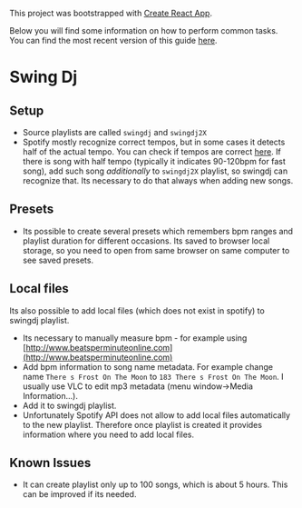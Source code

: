 This project was bootstrapped with [Create React App](https://github.com/facebookincubator/create-react-app).

Below you will find some information on how to perform common tasks.<br>
You can find the most recent version of this guide [here](https://github.com/facebookincubator/create-react-app/blob/master/packages/react-scripts/template/README.md).

# Swing Dj

## Setup

* Source playlists are called `swingdj` and `swingdj2X`
* Spotify mostly recognize correct tempos, but in some cases it detects half of the actual tempo. You can check if tempos are correct [here](http://sortyourmusic.playlistmachinery.com). If there is song with half tempo (typically it indicates 90-120bpm for fast song), add such song _additionally_ to `swingdj2X` playlist, so swingdj can recognize that. Its necessary to do that always when adding new songs.

## Presets

* Its possible to create several presets which remembers bpm ranges and playlist duration for different occasions. Its saved to browser local storage, so you need to open from same browser on same computer to see saved presets.

## Local files

Its also possible to add local files (which does not exist in spotify) to swingdj playlist. 

* Its necessary to manually measure bpm - for example using [http://www.beatsperminuteonline.com](http://www.beatsperminuteonline.com)
* Add bpm information to song name metadata. For example change name `There s Frost On The Moon` to `183 There s Frost On The Moon`. I usually use VLC to edit mp3 metadata (menu window->Media Information...).
* Add it to swingdj playlist.
* Unfortunately Spotify API does not allow to add local files automatically to the new playlist. Therefore once playlist is created it provides information where you need to add local files. 

## Known Issues

* It can create playlist only up to 100 songs, which is about 5 hours. This can be improved if its needed.